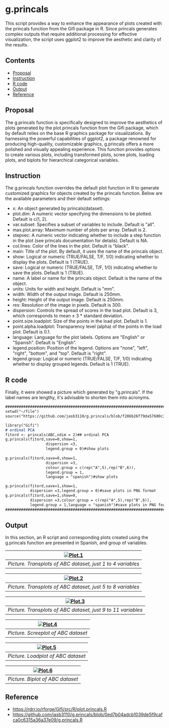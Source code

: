 # g.princals

This script provides a way to enhance the appearance of plots created with the princals function from the Gifi package in R. Since princals generates complex outputs that require additional processing for effective visualization, the script uses ggplot2 to improve the aesthetic and clarity of the results.

## Contents
- [Proposal](#proposal)
- [Instruction](#instruction)
- [R code](#r-code)
- [Output](#output)
- [Reference](#reference)

## Proposal 

The g.princals function is specifically designed to improve the aesthetics of plots generated by the plot.princals function from the Gifi package, which by default relies on the base R graphics package for visualizations. By harnessing the powerful capabilities of ggplot2, a package renowned for producing high-quality, customizable graphics, g.princals offers a more polished and visually appealing experience. This function provides options to create various plots, including transformed plots, scree plots, loading plots, and biplots for hierarchical categorical variables.

## Instruction

The g.princals function overrides the default plot function in R to generate customized graphics for objects created by the princals function. Below are the available parameters and their default settings:
- x: An object generated by princals(dataset).
- plot.dim: A numeric vector specifying the dimensions to be plotted. Default is c(1, 2).
- var.subset: Specifies a subset of variables to include. Default is "all".
- max.plot.array: Maximum number of plots per array. Default is 2.
- stepvec: A numeric vector indicating whether to include a step function in the plot (see princals documentation for details). Default is NA.
- col.lines: Color of the lines in the plot. Default is "black".
- main: Title of the plot. By default, it uses the name of the princals object.
- show: Logical or numeric (TRUE/FALSE, T/F, 1/0) indicating whether to display the plots. Default is 1 (TRUE).
- save: Logical or numeric (TRUE/FALSE, T/F, 1/0) indicating whether to save the plots. Default is 1 (TRUE).
- name: A label or name for the princals object. Default is the name of the object.
- units: Units for width and height. Default is "mm".
- width: Width of the output image. Default is 250mm.
- height: Height of the output image. Default is 250mm.
- res: Resolution of the image in pixels. Default is 300.
- dispersion: Controls the spread of scores in the load plot. Default is 3, which corresponds to mean ± 3 * standard deviation.
- point.size.loadplot: Size of the points in the load plot. Default is 1.
- point.alpha.loadplot: Transparency level (alpha) of the points in the load plot. Default is 0.1.
- language: Language for the plot labels. Options are "English" or "Spanish". Default is "English".
- legend.position: Position of the legend. Options are "none", "left", "right", "bottom", and "top". Default is "right".
- legend.group: Logical or numeric (TRUE/FALSE, T/F, 1/0) indicating whether to display grouped legends. Default is 1 (TRUE).

## R code

Finally, it were showed a picture which generated by "g.princals". If the label names are lengthy, it's advisable to shorten them into acronyms.
```markdown
################################################################################
setwd("~/file")
source("https://github.com/jasb3110/g.princals/blob/f286b26f79da57600c3e7f207a6f653f24028a76/g.princals.R)

library("Gifi")
# ordinal PCA
fitord <- princals(ABC,ndim = 2)## ordinal PCA
g.princals(fitord,save=0,show=1,
                  dispersion =3,
                  legend.group = 0)#show plots
                  
g.princals(fitord,save=0,show=1,
                  dispersion =3,
                  colour.group = c(rep("A",5),rep("B",6)),
                  legend.group = 1,
                  language = "spanish")#show plots

g.princals(fitord,save=1,show=1,
           dispersion =3,legend.group = 0)#save plots in PNG format
g.princals(fitord,save=1,show=0,
           dispersion =3,colour.group = c(rep("A",5),rep("B",6)),
           legend.group = 1,language = "spanish")#save plots in PNG format
################################################################################
```
## Output
In this section, an R script and corresponding plots created using the g.princals function are presented in Spanish, and group of variables.

|[![Plot.1](ABC.transplot.1.png)](https://github.com/jasb3110/g.princals/blob/fb5dbc28c4a2e9677e6952ddd5b2dc2350b8ebf7/ABC.transplot.1.png?raw=true)|
|:--:| 
|*Picture. Transplots of ABC dataset, just 1 to 4 variables*|

|[![Plot.2](ABC.transplot.2.png)](https://github.com/jasb3110/g.princals/blob/fb5dbc28c4a2e9677e6952ddd5b2dc2350b8ebf7/ABC.transplot.2.png?raw=true)|
|:--:| 
|*Picture. Transplots of ABC dataset, just 5 to 8 variables*|

|[![Plot.3](ABC.transplot.3.png)](https://github.com/jasb3110/g.princals/blob/fb5dbc28c4a2e9677e6952ddd5b2dc2350b8ebf7/ABC.transplot.3.png?raw=true)|
|:--:| 
|*Picture. Transplots of ABC dataset, just 9 to 11 variables*|

|[![Plot.4](ABC.screeplot.png)](https://github.com/jasb3110/g.princals/blob/fb5dbc28c4a2e9677e6952ddd5b2dc2350b8ebf7/ABC.screeplot.png?raw=true)|
|:--:| 
|*Picture. Screeplot of ABC dataset*|

|[![Plot.5](ABC.loadplot.png)](https://github.com/jasb3110/g.princals/blob/fb5dbc28c4a2e9677e6952ddd5b2dc2350b8ebf7/ABC.loadplot.png?raw=true)|
|:--:| 
|*Picture. Loadplot of ABC dataset*|

|[![Plot.6](ABC.biplot.png)](https://github.com/jasb3110/g.princals/blob/fb5dbc28c4a2e9677e6952ddd5b2dc2350b8ebf7/ABC.biplot.png?raw=true)|
|:--:| 
|*Picture. Biplot of ABC dataset*|

## Reference

  - https://rdrr.io/rforge/Gifi/src/R/plot.princals.R
  - https://github.com/jasb3110/g.princals/blob/0ed7b04adcb1039de5f9cafca0c6315a36a37e09/g.princals.R

